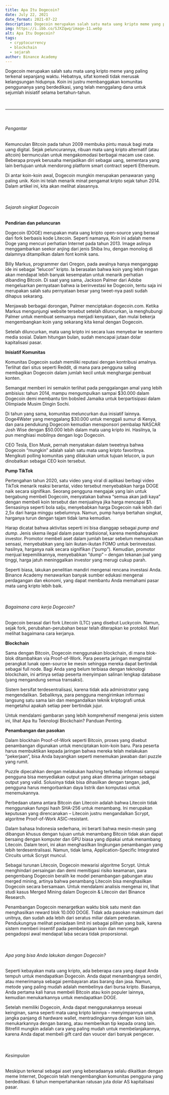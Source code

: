 ```yaml
---
title: Apa Itu Dogecoin?
date: July 22, 2021
date_format: 2021-07-22
description: Dogecoin merupakan salah satu mata uang kripto meme yang paling terkenal sepanjang waktu. Hebatnya, sifat komedi tidak merusak kelangsungan hidupnya. Koin ini justru membanggakan komunitas penggunanya yang berdedikasi, yang telah menggalang dana untuk sejumlah inisiatif selama bertahun-tahun.
img: https://i.ibb.co/SJXZqwq/image-11.webp
alt: Apa Itu Dogecoin?
tags: 
  - cryptocurrency
  - blockchain
  - sejarah
author: Binance Academy
---
```


<div class="text-justify grid gap-4">
  <p>Dogecoin merupakan salah satu mata uang kripto meme yang paling terkenal sepanjang waktu. Hebatnya, sifat komedi tidak merusak kelangsungan hidupnya. Koin ini justru membanggakan komunitas penggunanya yang berdedikasi, yang telah menggalang dana untuk sejumlah inisiatif selama bertahun-tahun.</p>
</div>

<br>
<hr>
<br>

<div class="text-justify grid gap-4">
  <h6 class="ft-h text-primary font-bold">Pengantar</h6>
  <p>Kemunculan Bitcoin pada tahun 2009 membuka pintu masuk bagi mata uang digital. Sejak peluncurannya, ribuan mata uang kripto alternatif (atau altcoin) bermunculan untuk mengakomodasi berbagai macam use case. Beberapa proyek berusaha menjadikan diri sebagai uang, sementara yang lain bertujuan untuk mendorong platform smart contract seperti Ethereum.</p>
  <p>Di antar koin-koin awal, Dogecoin mungkin merupakan penawaran yang paling unik. Koin ini telah menarik minat pengamat kripto sejak tahun 2014. Dalam artikel ini, kita akan melihat alasannya.</p>
</div>

<br>

<div class="text-justify grid gap-4">
  <h6 class="ft-h text-primary font-bold">Sejarah singkat Dogecoin</h6>
  <p><b>Pendirian dan peluncuran</b></p>
  <p>Dogecoin (DOGE) merupakan mata uang kripto open-source yang berasal dari fork berbasis kode Litecoin. Seperti namanya, Koin ini adalah meme Doge yang mencuri perhatian Internet pada tahun 2013. Image aslinya menggambarkan seekor anjing dari jenis Shiba Inu, dengan monolog di dalamnya ditampilkan dalam font komik sans.</p>
  <p>Billy Markus, programmer dari Oregon, pada awalnya hanya menganggap ide ini sebagai “lelucon” kripto. Ia berasalan bahwa koin yang lebih ringan akan mendapat lebih banyak kesempatan untuk menarik perhatian dibanding Bitcoin. Di saat yang sama, Jackson Palmer dari Adobe mengeluarkan pernyataan bahwa ia berinvestasi ke Dogecoin, tentu saja ini merupakan salah satu pernyataan besar yang tweet-nya pasti sudah dihapus sekarang.</p>
  <p>Menjawab berbagai dorongan, Palmer menciptakan dogecoin.com. Ketika Markus mengunjungi website tersebut setelah diluncurkan, ia menghubungi Palmer untuk membuat semuanya menjadi kenyataan, dan mulai bekerja mengembangkan koin yang sekarang kita kenal dengan Dogecoin.</p>
  <p>Setelah diluncurkan, mata uang kripto ini secara luas menyebar ke seantero media sosial. Dalam hitungan bulan, sudah mencapai jutaan dolar kapitalisasi pasar.</p>
  <p><b>Inisiatif Komunitas</b></p>
  <p>Komunitas Dogecoin sudah memiliki reputasi dengan kontribusi amalnya. Terlihat dari situs seperti Reddit, di mana para pengguna saling membagikan Dogecoin dalam jumlah kecil untuk menghargai pembuat konten.</p>
  <p>Semangat memberi ini semakin terlihat pada penggalangan amal yang lebih ambisius: tahun 2014, mampu mengumpulkan sampai $30.000 dalam Dogecoin demi membantu tim bobsled Jamaika untuk berpartisipasi dalam Olimpiade Musim Dingin Sochi.</p>
  <p>Di tahun yang sama, komunitas meluncurkan dua inisiatif lainnya. Doge4Water yang menggalang $30.000 untuk menggali sumur di Kenya, dan para pendukung Dogecoin kemudian mensponsori pembalap NASCAR Josh Wise dengan $50.000 lebih dalam mata uang kripto ini. Hasilnya, Ia pun menghiasi mobilnya dengan logo Dogecoin.</p>
  <p>CEO Tesla, Elon Musk, pernah menyatakan dalam tweetnya bahwa Dogecoin “mungkin” adalah salah satu mata uang kripto favoritnya. Mengikuti polling komunitas yang dilakukan untuk tujuan lelucon, ia pun dinobatkan sebagai CEO koin tersebut.</p>
  <p><b>Pump TikTok</b></p>
  <p>Pertengahan tahun 2020, satu video yang viral di aplikasi berbagi video TikTok menarik reaksi berantai, video tersebut menyebabkan harga DOGE naik secara signifikan. Seorang pengguna mengajak yang lain untuk bergabung membeli Dogecoin, menyatakan bahwa “semua akan jadi kaya” dengan membeli koin tersebut dan menjualnya jika harga mencapai $1. Sensasinya seperti bola salju, menyebabkan harga Dogecoin naik lebih dari 2,5x dari harga minggu sebelumnya. Namun, pump hanya bertahan singkat, harganya turun dengan tajam tidak lama kemudian.</p>
  <p>Harap dicatat bahwa aktivitas seperti ini bisa dianggap sebagai <i>pump and dump</i>. Jenis skema ilegal dalam pasar tradisional, karena membahayakan investor. Promotor membeli aset dalam jumlah besar sebelum memunculkan sensasi, menyebabkan yang lain ikutan-ikutan FOMO untuk berinvestasi. hasilnya, harganya naik secara signifikan (“pump”). Kemudian, promotor menjual kepemilikannya, menyebabkan “dump” – dengan tekanan jual yang tinggi, harga jatuh meninggalkan investor yang merugi cukup parah.</p>
  <p>Seperti biasa, lakukan penelitian mandiri mengenai rencana investasi Anda. Binance Academy menawarkan banyak sumber edukasi mengenai perdagangan dan ekonomi, yang dapat membantu Anda memahami pasar mata uang kripto lebih baik.</p>
</div>

<br>

<div class="text-justify grid gap-4">
  <h6 class="ft-h text-primary font-bold">Bagaimana cara kerja Dogecoin?</h6>
  <p>Dogecoin berasal dari fork Litecoin (LTC) yang disebut Luckycoin. Namun, sejak fork, perubahan-perubahan besar telah diterapkan ke protokol. Mari melihat bagaimana cara kerjanya.</p>
  <p><b>Blockchain</b></p>
  <p>Sama dengan Bitcoin, Dogecoin menggunakan blockchain, di mana blok-blok ditambahkan via Proof-of-Work. Para peserta jaringan menginstal perangkat lunak open-source ke mesin sehingga mereka dapat bertindak sebagai full node. Bagi Anda yang belum terbiasa dengan teknologi blockchain, ini artinya setiap peserta menyimpan salinan lengkap database (yang mengandung semua transaksi).</p>
  <p>Sistem bersifat terdesentralisasi, karena tidak ada administrator yang mengendalikan. Sebaliknya, para pengguna mengirimkan informasi langsung satu sama lain dan mengandalkan teknik kriptografi untuk mengetahui apakah setiap peer bertindak jujur.</p>
  <p>Untuk mendalami gambaran yang lebih komprehensif mengenai jenis sistem ini, lihat Apa Itu Teknologi Blockchain? Panduan Penting.</p>
  <p><b>Penambangan dan pasokan</b></p>
  <p>Dalam blockhain Proof-of-Work seperti Bitcoin, proses yang disebut penambangan digunakan untuk menciptakan koin-koin baru. Para peserta harus membuktikan kepada jaringan bahwa mereka telah melakukan “pekerjaan”, bisa Anda bayangkan seperti menemukan jawaban dari puzzle yang rumit.</p>
  <p>Puzzle dipecahkan dengan melakukan hashing terhadap informasi sampai pengguna bisa menyediakan output yang akan diterima jaringan sebagai output yang valid. Solusinya tidak bisa dihasilkan dengan tangan, jadi, pengguna harus mengorbankan daya listrik dan komputasi untuk menemukannya.</p>
  <p>Perbedaan utama antara Bitcoin dan Litecoin adalah bahwa Litecoin tidak menggunakan fungsi hash SHA-256 untuk menambang. Ini merupakan keputusan yang direncanakan – Litecoin justru mengandalkan Scrypt, algoritme Proof-of-Work ASIC-resistant.</p>
  <p>Dalam bahasa Indonesia sederhana, ini berarti bahwa mesin-mesin yang dibangun khusus dengan tujuan untuk menambang Bitcoin tidak akan dapat bersaing dengan komputer dan GPU biasa yang dipakai untuk menambang Litecoin. Dalam teori, ini akan menghasilkan lingkungan penambangan yang lebih terdesentralisasi. Namun, tidak lama, Application-Specific Integrated Circuits untuk Scrypt muncul.</p>
  <p>Sebagai turunan Litecoin, Dogecoin mewarisi algoritme Scrypt. Untuk menghindari persaingan dan demi memitigasi risiko keamanan, para pengembang Dogecoin beralih ke model penambangan gabungan atau merged mining, artinya bahwa penambang Litecoin bisa menghasilkan Dogecoin secara bersamaan. Untuk mendalami analisis mengenai ini, lihat studi kasus Merged Mining dalam Dogecoin & Litecoin dari Binance Research.</p>
  <p>Penambangan Dogecoin menargetkan waktu blok satu menit dan menghasilkan reward blok 10.000 DOGE. Tidak ada pasokan maksimum dari unitnya, dan sudah ada lebih dari seratus miliar dalam peredaran. Pendukungnya melihat peniadaan limit ini sebagai pilihan yang baik, karena sistem memberi insentif pada pembelanjaan koin dan mencegah pengadopsi awal mendapat laba secara tidak proporsional.</p>
</div>

<br>

<div class="text-justify grid gap-4">
  <h6 class="ft-h text-primary font-bold">Apa yang bisa Anda lakukan dengan Dogecoin?</h6>
  <p>Seperti kebayakan mata uang kripto, ada beberapa cara yang dapat Anda tempuh untuk mendapatkan Dogecoin. Anda dapat menambangnya sendiri, atau menerimanya sebagai pembayaran atas barang dan jasa. Namun, metode yang paling mudah adalah membelinya dari bursa kripto. Biasanya, Anda pertama kali harus membeli Bitcoin atau koin populer lainnya, kemudian menukarkannya untuk mendapatkan DOGE.</p>
  <p>Setelah memiliki Dogecoin, Anda dapat menggunakannya seseuai keinginan, sama seperti mata uang kripto lainnya – menyimpannya untuk jangka panjang di hardware wallet, mentradingkannya dengan koin lain, menukarkannya dengan barang, atau memberikan tip kepada orang lain. Bitrefill mungkin adalah cara yang paling mudah untuk membelanjakannya, karena Anda dapat membeli gift card dan voucer dari banyak pengecer.</p>
</div>

<br>

<div class="text-justify grid gap-4">
  <h6 class="ft-h text-primary font-bold">Kesimpulan</h6>
  <p>Meskipun terkenal sebagai aset yang keberadaanya selalu dikaitkan dengan meme Internet, Dogecoin telah mengembangkan komunitas pengguna yang berdedikasi. 6 tahun mempertahankan ratusan juta dolar AS kapitalisasi pasar.</p>
</div>